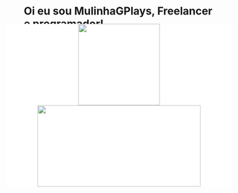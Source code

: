 <html lang="pt-br"
<body>
  <h1>Oi eu sou MulinhaGPlays, Freelancer e programador!</h1>
  <div class="Dados" align="center">
    <a href="https://github.com/MulinhaGPlays">
    <img height=180em" src="https://github-readme-stats.vercel.app/api?username=MulinhaGPlays&show_icons=true&theme=monokai&include_all_commits=true&count_private=true"/>
    <img height="180em" width="360em" src="https://github-readme-stats.vercel.app/api/top-langs/?username=MulinhaGPlays&layout=compact&langs_count=7&theme=monokai"/>
  </div>
  <style>
    .Dados {
      transform: scale(1.2);
      transition: 0.5s;
      background: white;
    }
  </style>

</body>
</html>